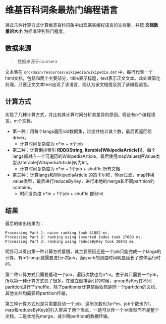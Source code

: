 # 维基百科词条最热门编程语言

通过几种计算方式计算维基百科词条中出现某些编程语言的文档量，并按 __文档数量的大小__ 为标准评判热门程度。


## 数据来源
> 数据来源于coursera

文本集在 `src/main/resources/wikipedia/wikipedia.dat` 中，每行代表一个html文档，包括<titile>和<text>两个主要部分，titile表示标题，text表示正文文本。此处做简化处理，只要正文文本text出现了该语言，则认为该文档提及到了该编程语言。

## 计算方式

实现了几种计算方式，并比较其计算时间分析其差异的原因。假设有n个编程语言，m个文档。

- 第一种：用每个langs遍历rdd数据集，过滤并统计其个数，最后再返回给driver。
	- 计算时间复杂度为 n*m + n个job
- 第二种：计算倒排索引 __RDD[(String, Iterable[WikipediaArticle])]__，每个langs都对应一个可遍历的WikipediaArticle，最后使用mapValues把Value类型从Iterable[WikipediaArticle]转为Int。
	- 计算时间复杂度为 n*m + 1个job + shuffle 所有文档
- 第三种：计算langs和WikipediaArticle 的笛卡尔积，filter过滤，map转换value类型，最后进行reduceByKey，进行本地的merge和不同partition的combine。
	- 时间复杂度 n*m + 1个job + shuffle 部分Int

## 结果

最后的输出结果为：

```
Processing Part 1: naive ranking took 61882 ms.
Processing Part 2: ranking using inverted index took 27690 ms.
Processing Part 3: ranking using reduceByKey took 20043 ms.
```

明显可以看出第一种计算方式最慢，其主要原因还是一个job只能完成一个langs的计算，有n个langs就需要进行n次job，而spark的调度时间明显延长了整体运行时间。  

第二种计算方式只需要启动一个job，遍历次数也为n*m。由于其只需要一个job，所以第一种计算方式快了很多。在建立倒排索引的时候，groupByKey在不同parittion进行了shuffle，除了paritioner计算前后依然是同一个partition的文档，其他文档均需要跨partition传输，  

第三种计算方式也是只需要启动一个job，遍历次数也为n*m，job个数也为1。map和reduceByKey的引入带来了两个优点，一是可以传一个int类型而不是整个文档，二是本地先merge，减少跨parition的数据传输。






